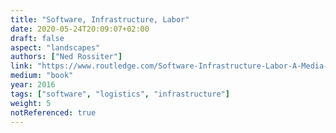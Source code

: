 ```yaml
---
title: "Software, Infrastructure, Labor"
date: 2020-05-24T20:09:07+02:00
draft: false
aspect: "landscapes"
authors: ["Ned Rossiter"]
link: "https://www.routledge.com/Software-Infrastructure-Labor-A-Media-Theory-of-Logistical-Nightmares/Rossiter/p/book/9780415843058"
medium: "book"
year: 2016
tags: ["software", "logistics", "infrastructure"]
weight: 5
notReferenced: true
---
```

